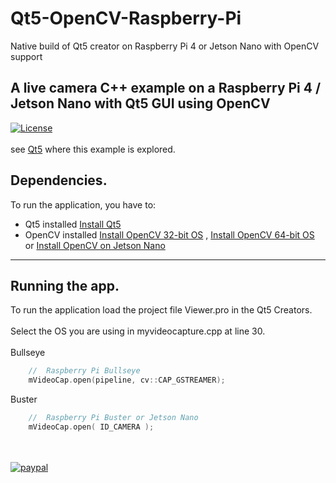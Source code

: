 # Qt5-OpenCV-Raspberry-Pi
Native build of Qt5 creator on Raspberry Pi 4 or Jetson Nano with OpenCV support
## A live camera C++ example on a Raspberry Pi 4 / Jetson Nano with Qt5 GUI using OpenCV <br/> 
[![License](https://img.shields.io/badge/License-Apache%202.0-blue.svg)](https://opensource.org/licenses/Apache-2.0)<br/><br/>
see [Qt5](https://qengineering.eu/install-qt5-with-opencv-on-raspberry-pi-4.html) where this example is explored. 
## Dependencies.
To run the application, you have to:
- Qt5 installed [Install Qt5](https://qengineering.eu/install-qt5-with-opencv-on-raspberry-pi-4.html)<br/>
- OpenCV installed [Install OpenCV 32-bit OS](https://qengineering.eu/install-opencv-on-raspberry-pi-4.html)  ,  [Install OpenCV 64-bit OS](https://qengineering.eu/install-opencv-on-raspberry-64-os.html) or [Install OpenCV on Jetson Nano](https://qengineering.eu/install-opencv-on-jetson-nano.html) <br/>

------------

## Running the app.
To run the application load the project file Viewer.pro in the Qt5 Creators.<br><br>
Select the OS you are using in myvideocapture.cpp at line 30.<br><br>
Bullseye
```cpp
    //  Raspberry Pi Bullseye
    mVideoCap.open(pipeline, cv::CAP_GSTREAMER);
```
Buster
```cpp
    //  Raspberry Pi Buster or Jetson Nano
    mVideoCap.open( ID_CAMERA );
```

<br><br>
[![paypal](https://qengineering.eu/images/TipJarSmall4.png)](https://www.paypal.com/cgi-bin/webscr?cmd=_s-xclick&hosted_button_id=CPZTM5BB3FCYL) 
